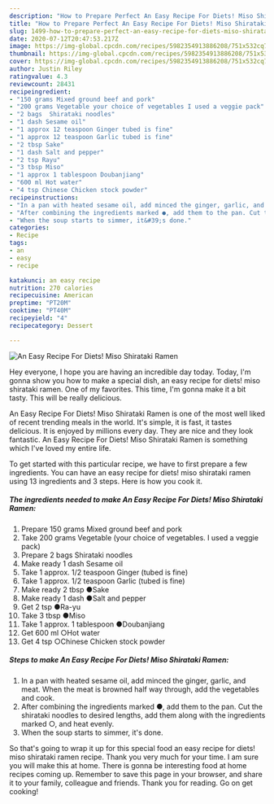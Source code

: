 ```yaml
---
description: "How to Prepare Perfect An Easy Recipe For Diets! Miso Shirataki Ramen"
title: "How to Prepare Perfect An Easy Recipe For Diets! Miso Shirataki Ramen"
slug: 1499-how-to-prepare-perfect-an-easy-recipe-for-diets-miso-shirataki-ramen
date: 2020-07-12T20:47:53.217Z
image: https://img-global.cpcdn.com/recipes/5982354913886208/751x532cq70/an-easy-recipe-for-diets-miso-shirataki-ramen-recipe-main-photo.jpg
thumbnail: https://img-global.cpcdn.com/recipes/5982354913886208/751x532cq70/an-easy-recipe-for-diets-miso-shirataki-ramen-recipe-main-photo.jpg
cover: https://img-global.cpcdn.com/recipes/5982354913886208/751x532cq70/an-easy-recipe-for-diets-miso-shirataki-ramen-recipe-main-photo.jpg
author: Justin Riley
ratingvalue: 4.3
reviewcount: 28431
recipeingredient:
- "150 grams Mixed ground beef and pork"
- "200 grams Vegetable your choice of vegetables I used a veggie pack"
- "2 bags  Shirataki noodles"
- "1 dash Sesame oil"
- "1 approx 12 teaspoon Ginger tubed is fine"
- "1 approx 12 teaspoon Garlic tubed is fine"
- "2 tbsp Sake"
- "1 dash Salt and pepper"
- "2 tsp Rayu"
- "3 tbsp Miso"
- "1 approx 1 tablespoon Doubanjiang"
- "600 ml Hot water"
- "4 tsp Chinese Chicken stock powder"
recipeinstructions:
- "In a pan with heated sesame oil, add minced the ginger, garlic, and meat. When the meat is browned half way through, add the vegetables and cook."
- "After combining the ingredients marked ●, add them to the pan. Cut the shirataki noodles to desired lengths, add them along with the ingredients marked ○, and heat evenly."
- "When the soup starts to simmer, it&#39;s done."
categories:
- Recipe
tags:
- an
- easy
- recipe

katakunci: an easy recipe 
nutrition: 270 calories
recipecuisine: American
preptime: "PT20M"
cooktime: "PT40M"
recipeyield: "4"
recipecategory: Dessert

---
```



![An Easy Recipe For Diets! Miso Shirataki Ramen](https://img-global.cpcdn.com/recipes/5982354913886208/751x532cq70/an-easy-recipe-for-diets-miso-shirataki-ramen-recipe-main-photo.jpg)

Hey everyone, I hope you are having an incredible day today. Today, I'm gonna show you how to make a special dish, an easy recipe for diets! miso shirataki ramen. One of my favorites. This time, I'm gonna make it a bit tasty. This will be really delicious.



An Easy Recipe For Diets! Miso Shirataki Ramen is one of the most well liked of recent trending meals in the world. It's simple, it is fast, it tastes delicious. It is enjoyed by millions every day. They are nice and they look fantastic. An Easy Recipe For Diets! Miso Shirataki Ramen is something which I've loved my entire life.


To get started with this particular recipe, we have to first prepare a few ingredients. You can have an easy recipe for diets! miso shirataki ramen using 13 ingredients and 3 steps. Here is how you cook it.

<!--inarticleads1-->

##### The ingredients needed to make An Easy Recipe For Diets! Miso Shirataki Ramen:

1. Prepare 150 grams Mixed ground beef and pork
1. Take 200 grams Vegetable (your choice of vegetables. I used a veggie pack)
1. Prepare 2 bags  Shirataki noodles
1. Make ready 1 dash Sesame oil
1. Take 1 approx. 1/2 teaspoon Ginger (tubed is fine)
1. Take 1 approx. 1/2 teaspoon Garlic (tubed is fine)
1. Make ready 2 tbsp ●Sake
1. Make ready 1 dash ●Salt and pepper
1. Get 2 tsp ●Ra-yu
1. Take 3 tbsp ●Miso
1. Take 1 approx. 1 tablespoon ●Doubanjiang
1. Get 600 ml ○Hot water
1. Get 4 tsp ○Chinese Chicken stock powder




<!--inarticleads2-->

##### Steps to make An Easy Recipe For Diets! Miso Shirataki Ramen:

1. In a pan with heated sesame oil, add minced the ginger, garlic, and meat. When the meat is browned half way through, add the vegetables and cook.
1. After combining the ingredients marked ●, add them to the pan. Cut the shirataki noodles to desired lengths, add them along with the ingredients marked ○, and heat evenly.
1. When the soup starts to simmer, it&#39;s done.




So that's going to wrap it up for this special food an easy recipe for diets! miso shirataki ramen recipe. Thank you very much for your time. I am sure you will make this at home. There is gonna be interesting food at home recipes coming up. Remember to save this page in your browser, and share it to your family, colleague and friends. Thank you for reading. Go on get cooking!
